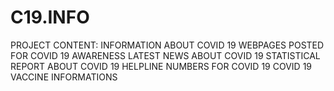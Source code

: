 # C19.INFO
PROJECT CONTENT:
INFORMATION ABOUT COVID 19
WEBPAGES POSTED FOR COVID 19 AWARENESS
LATEST NEWS ABOUT COVID 19
STATISTICAL REPORT ABOUT COVID 19
HELPLINE NUMBERS FOR COVID 19
COVID 19 VACCINE INFORMATIONS
